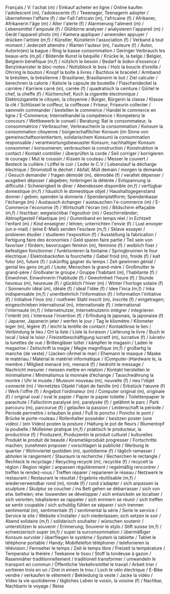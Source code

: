 Français / V:
l'achat (m) / Einkauf
acheter en ligne / Online kaufen
l'adolescent (m), l'adolescente (f) / Teeenager, Teenagerin
adopter / übernehmen
l'affaire (f) / der Fall
l'africain (m), l'africaine (f) / Afrikaner, Afrikanerin
l'âge (m) / Alter
l'alerte (f) / Alarmierung
l'aliment (m) / Lebensmittel
l'ampoule (f) / Glühbirne
analyser / analysieren
l'appareil (m) / Gerät
l'appareil photo (m) / Kamera
appliquer / anwenden
appuyer / drücken
l'artiste (m,f) / Künstler, Künstlerin
l'association (f) / Verband
à tout moment / Jederzeit
attendre / Warten
l'auteur (m), l'auteure (f) / Autor, Autorin(en)
la bague / Ring
la basse consommation / Geringer Verbrauch
les beaux-arts (m,pl) / Bildende Kunst
la béquille / Krücke
le, la belge / Belgier, Belgierin
bénéfique (m,f) / nützlich
le besoin / Bedarf
le bidon d’essence / Benzinkanister
le bloc-notes / Notizblock
le bois / Holz
la boucle d’oreille / Ohrring
le bouton / Knopf
la boîte à livres / Buchbox
le bracelet / Armband
le brésilien, la brésilienne / Brasilianer, Brasilianerin
le but / Ziel
calculer / berechnen
la calorie / Kalorie
la capsule de bouteille / Flaschendeckel
la carrière / Karriere
carré (m), carrée (f) / quadratisch
la ceinture / Gürtel
le chef, la cheffe (f) / Küchenchef, Koch
la cigarette électronique / Elektrozigarette
le citoyen, la citoyenne / Bürger, Bürgerin
la classe / Klasse
la clé / Schlüssel
le coiffeur, la coiffeuse / Friseur, Friseurin
collecter / sammeln
commander / bestellen
le commerce / Handel
le commerce en ligne / E-Commerce; Internethandel
la compétence / Kompetenz
le concours / Wettbewerb
le conseil / Beratung; Rat
le consommateur, la consommatrice / Verbraucher, Verbraucherin
la consommation / Konsum
la consommation citoyenne / bürgerschaftlicher Konsum (im Sinne von gemeinschaftsorientiertem, solidarischem Konsum)
la consommation responsable / verantwortungsbewusster Konsum; nachhaltiger Konsum
consommer / konsumieren; verbrauchen
la construction / Konstruktion
le contact / Kontakt
contrôler / überprüfen
la corde / Seil
corriger / korrigieren
le courage / Mut
le coussin / Kissen
le couteau / Messer
le couvert / Besteck
la cuillère / Löffel
le cuir / Leder
le C.V / Lebenslauf
la décharge électrique / Stromstoß
le déchet / Abfall; Müll
demain / morgen
la demande / Gesuch
demander /  fragen
démodé (m), démodée (f) / veraltet
dépenser / ausgeben
déposer / abgeben; hinbringen
la détente / Entspannung
la difficulté / Schwierigkeit
le dîner / Abendessen
disponible (m,f) / verfügbar
domestique (m,f) / häuslich
le domestique objet / Haushaltsgegenstand
donner / geben; spenden
la donnerie / Spendenplattform; Spendenbasar
l'échange (m) / Austausch
échanger / austauschen
l'e-commerce (m) / E-Commerce
l'économie (f) / Wirtschaft
l'écran (m) / Bildschirm
effaçable (m,f) / löschbar; wegwischbar
l'égouttoir (m) / Geschirrständer; Abtropfgestell
l'élastique (m) / Gummiband
en temps réel / in Echtzeit
l'enfant (m) / Kind
enseigner / lehren; unterrichten
l'envie (f) / Lust
envoyer (un e-mail) / (eine E-Mail) senden
l'esclave (m,f) / Sklave
essayer / probieren
étudier / studieren
l'exposition (f) / Ausstellung
la fabrication / Fertigung
faire des économies / Geld sparen
faire partie / Teil sein von
favoriser / fördern; bevorzugen
féminin (m), féminine (f) / weiblich
fixer / befestigen
fonctionner / funktionieren
la fontaine / Springbrunnen
le four électrique / Elektrobackofen
la fourchette / Gabel
froid (m), froide (f) / kalt
futur (m), future (f) / zukünftig
gagner du temps / Zeit gewinnen
génial / genial
les gens (m,pl) / Leute; Menschen
la grand-mère / Großmutter
le grand-père / Großvater
le groupe / Gruppe
l'habitant (m), l'habitante (f) / Einwohner, Einwohnerin
l'habitude (f) / Gewohnheit
l'heure (f) / Stunde
heureux (m), heureuse (f) / glücklich
l'hiver (m) / Winter
l'horloge solaire (f) / Sonnenuhr
idéal (m), idéale (f) / ideal
l'idée (f) / Idee
l'inca (m,f) / Inka
indispensable (m,f) / unentbehrlich
l'information (f) / Information
l'initiative (f) / Initiative
l'inox (m) / rostfreier Stahl
inscrit (m), inscrite (f) / eingetragen; eingeschrieben
international (m), internationale (f) / international
l'internaute (m,f) / Internetnutzer, Internetnutzerin
intégrer / integrieren
l'intérêt (m) / Interesse
l'invention (f) / Erfindung
le japonais, la japonaise (f) / Japaner, Japanerin
jeter / werfen
le jour / Tag
le kilomètre / Kilometer
leger (m), légère (f) / leicht
la lentille de contact / Kontaktlinse
le lien / Verbindung
le lieu / Ort
la liste / Liste
la livraison / Lieferung
le livre / Buch
le local / lokal
le loisir / Freizeitbeschäftigung
lucratif (m), lucrative (f) / lukrativ
la lunettes de vue / Brillengläser
lutter / kämpfen
le magasin / Laden
le magazine / Zeitschrift
la magie / Magie
magnifique (m,f) / großartig
la manche (de veste) / (Jacken-)Ärmel
le mari / Ehemann
le masque / Maske
le matériau / Material
le matériel informatique / (Computer-)Hardware
le, la membre / Mitglied
menacé (m), menacé (f) / bedroht
le message / Nachricht
mesurer / messen
mettre en relation / Kontakt herstellen
le minimalisme / Minimalismus
la monnaie d’échange / Tauschwährung
la montre / Uhr
le musée / Museum
nouveau (m), nouvelle (f) / neu
l'objet connecté (m) / Vernetztes Objekt
l'objet de famille (m) / Erbstück
l'œuvre (f) / Werk
l'offre (f) / Angebot
l'ordinateur (m) /  Computer
original (m), originale (f) / original
oval / oval
le papier / Papier
le papier toilette / Toilettenpapier
le parachute / Fallschirm
paralysé (m), paralysée (f) / gelähmt
le parc / Park
parcouru (m), parcourue (f) / gelaufen
la passion / Leidenschaft
la période / Periode
permettre / erlauben
le pied / Fuß
le poncho / Poncho
le pont / Brücke
le porte-rouleau / Rollenhalter
posséder / besitzen
poster (une vidéo) / (ein Video) posten
la posture / Haltung
le pot de fleurs / Blumentopf
la poubelle / Mülleimer
pratique (m,f) / praktisch
le producteur, la productrice (f) / Produzent, Produzentin
le produit culturel / kulturelles Produkt
le produit de beauté / Kosmetikprodukt
progresser / Fortschritte machen; zunehmen
proposer / vorschlagen
la publicité / Werbung
le quartier / Wohnviertel
quotidien (m), quotidienne (f) / täglich
ramasser / abholen
le rangement / Stauraum
la recherche / Recherchen
le rectangle / Rechteck
le recyclage / Recycling
recyclé (m), recyclée (f) / recycelt
la région / Region
régler / anpassen
régulièrement / regelmäßig
rencontrer / treffen
le rendez-vous / Treffen
réparer / reparieren
le réseau / Netzwerk
le restaurant / Restaurant
le résultat / Ergebnis
réutilisable (m,f) / wiederverwendbar
rond (m), ronde (f) / rund
s’adapter / sich anpassen
la sculpture / Skulptur
se coucher / ins Bett gehen
se débarrasser / sich von etw. befreien; etw.
loswerden
se développer / sich entwickeln
se localiser / sich verorten; lokalisieren
se rappeler / sich erinnern
se réunir / sich treffen
se sentir coupable / sich schuldig fühlen
se séparer / sich trennen
sentimental (m), sentimentale (f) / sentimental
la série / Serie
le service / Service
le site / Website
s’installer / sich niederlassen; sich setzen
le soir / Abend
solidaire (m,f) / solidarisch
souhaiter / wünschen
soutenir / unterstützen
le souvenir / Erinnerung; Souvenir
le stylo / Stift
suisse (m,f) / schweizerisch
super (m,f) / super
la surconsommation / übermäßiger Konsum
survoler / überfliegen
le système / System
la tablette / Tablet
le téléphone portable / Handy; Mobiltelefon
téléphoner / telefonieren
la télévision / Fernseher
le temps / Zeit
le temps libre / Freizeit
la température / Temperatur
la théière / Teekanne
le tissu / Stoff
la tondeuse à gazon / Rasenmäher
traditionnellement / traditionell
transformer / umwandeln
le transport en commun / Öffentliche Verkehrsmittel
le travail / Arbeit
trier / sortieren
trois en un / Drei in einem
le trou / Loch
le vélo électrique / E-Bike
vendre / verkaufen
le vêtement / Bekleidung
la veste / Jacke
la vidéo / Video
la vie quotidienne / tägliches Leben
le voisin, la voisine (f) / Nachbar, Nachbarin
le voyage / Reise
